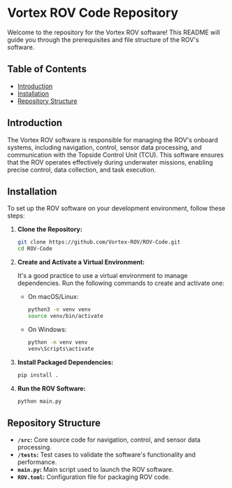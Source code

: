 # Vortex ROV Code Repository

Welcome to the repository for the Vortex ROV software! This README will guide you through the prerequisites and file structure of the ROV's software.

## Table of Contents

- [Introduction](#introduction)
- [Installation](#installation)
- [Repository Structure](#repository-structure)

## Introduction

The Vortex ROV software is responsible for managing the ROV's onboard systems, including navigation, control, sensor data processing, and communication with the Topside Control Unit (TCU). This software ensures that the ROV operates effectively during underwater missions, enabling precise control, data collection, and task execution.

## Installation

To set up the ROV software on your development environment, follow these steps:

1. **Clone the Repository:**
   ```bash
   git clone https://github.com/Vortex-ROV/ROV-Code.git
   cd ROV-Code
   ```
2. **Create and Activate a Virtual Environment:**

   It's a good practice to use a virtual environment to manage dependencies. Run the following commands to create and activate one:

   - On macOS/Linux:
     ```bash
     python3 -m venv venv
     source venv/bin/activate
     ```

   - On Windows:
     ```bash
     python -m venv venv
     venv\Scripts\activate
     
3. **Install Packaged Dependencies:**
   ```bash
   pip install .
   ```

4. **Run the ROV Software:**
   ```bash
   python main.py
   ```

## Repository Structure

- **`/src`:** Core source code for navigation, control, and sensor data processing.
- **`/tests`:** Test cases to validate the software's functionality and performance.
- **`main.py`:** Main script used to launch the ROV software.
- **`ROV.toml`:** Configuration file for packaging ROV code.
